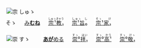 <kbd><img src="lv0.svg" width="2" height="24"><img src="https://glyphwiki.org/glyph/u5b97.svg" width="24" height="24" alt="宗"></kbd>
<kbd>しゅゝ<br>そゝ</kbd>
　<img src="lv2.svg">[み**むね**](https://jisho.org/search/みむね)
　<img src="lv0.svg">[<ruby>宗¹教₁<rt>しゅゝきゃう</ruby>](https://jisho.org/search/宗教)
　<img src="lv1.svg">[<ruby>宗¹旨₀<rt>しゅゝ　し　</rt></ruby>](https://jisho.org/search/崇高)
　<img src="lv2.svg">[<ruby>宗¹家₁<rt>そゝ　　け　</rt></ruby>](https://jisho.org/search/崇敬)

<kbd><img src="lv1.svg" width="2" height="24"><img src="https://glyphwiki.org/glyph/u5b97.svg" width="24" height="24" alt="崇"></kbd>
<kbd>すゝ　</kbd>
　<img src="lv1.svg">[**あが**める](https://jisho.org/search/崇める)
　<img src="lv0.svg">[<ruby>崇⁰拝₁<rt>すゝ　はい　</rt></ruby>](https://jisho.org/search/崇拝)
　<img src="lv1.svg">[<ruby>崇⁰高¹<rt>すゝ　かう　</ins></rt></ruby>](https://jisho.org/search/崇高)
　<img src="lv2.svg">[<ruby>崇⁰敬₁<rt>すゝ　けゝ　</rt></ruby>](https://jisho.org/search/崇敬)




